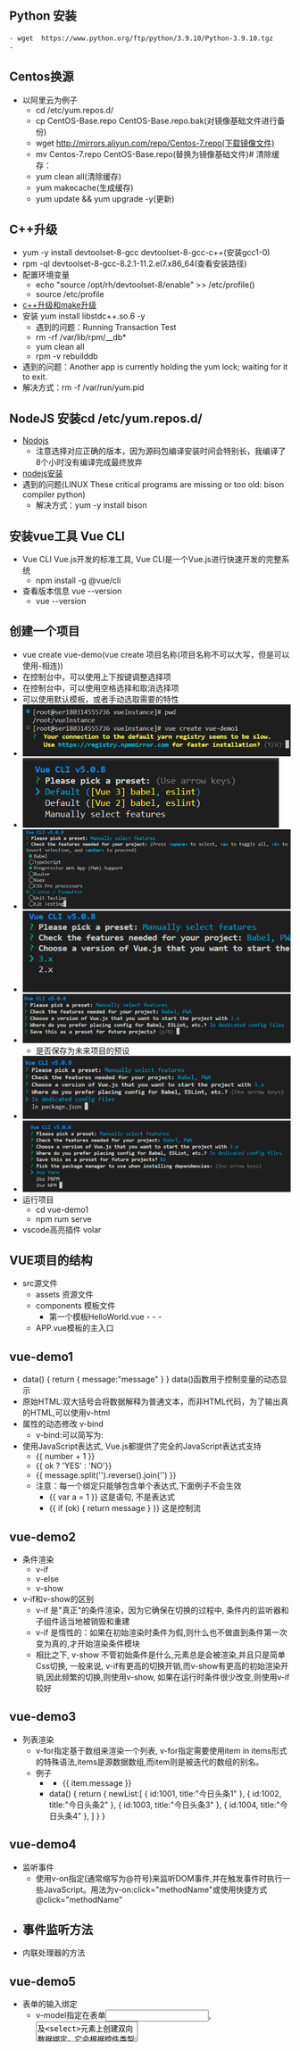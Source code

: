 
## Python 安装
    - wget  https://www.python.org/ftp/python/3.9.10/Python-3.9.10.tgz
    - 

## Centos换源
   - 以阿里云为例子
        - cd /etc/yum.repos.d/
        - cp CentOS-Base.repo CentOS-Base.repo.bak(对镜像基础文件进行备份)
        - wget http://mirrors.aliyun.com/repo/Centos-7.repo(下载镜像文件)
        - mv Centos-7.repo CentOS-Base.repo(替换为镜像基础文件)# 清除缓存：
        - yum clean all(清除缓存)
        - yum makecache(生成缓存)
        - yum update && yum upgrade -y(更新)
## C++升级
   - yum  -y install  devtoolset-8-gcc devtoolset-8-gcc-c++(安装gcc1-0)
   - rpm -ql devtoolset-8-gcc-8.2.1-11.2.el7.x86_64(查看安装路径)
   - 配置环境变量
        - echo "source /opt/rh/devtoolset-8/enable" >> /etc/profile()
        - source /etc/profile
   - [c++升级和make升级](https://blog.csdn.net/qq_38225558/article/details/128641561)
   - 安装 yum install libstdc++.so.6 -y 
        - 遇到的问题：Running Transaction Test
        - rm -rf /var/lib/rpm/__db*
        - yum clean all
        - rpm -v rebuilddb
   - 遇到的问题：Another app is currently holding the yum lock; waiting for it to exit.
   - 解决方式：rm -f /var/run/yum.pid

## NodeJS 安装cd /etc/yum.repos.d/
   - [Nodojs](https://nodejs.org/dist/v18.15.0/node-v18.15.0-linux-x64.tar.xz)
        - 注意选择对应正确的版本，因为源码包编译安装时间会特别长，我编译了8个小时没有编译完成最终放弃
   - [nodejs安装](https://blog.csdn.net/Rakers1024/article/details/128061641)
   - 遇到的问题(LINUX These critical programs are missing or too old: bison compiler python)
        - 解决方式：yum -y install bison
## 安装vue工具 Vue CLI

   - Vue CLI Vue.js开发的标准工具, Vue CLI是一个Vue.js进行快速开发的完整系统
        - npm install -g @vue/cli
   - 查看版本信息 vue --version
        - vue --version
## 创建一个项目
   - vue create vue-demo(vue create 项目名称(项目名称不可以大写，但是可以使用-相连))
   - 在控制台中，可以使用上下按键调整选择项
   - 在控制台中，可以使用空格选择和取消选择项
   - 可以使用默认模板，或者手动选取需要的特性
   - ![第一步](./Img/vueInstall1.png)
   - ![第二步](./Img/vueInstall2.png)
   - ![第三步](./Img/vueInstall3.png)
   - ![第四步](./Img/vueInstall4.png)
   - ![第五步](./Img/vueInstall5.png)
        - 是否保存为未来项目的预设
   - ![第六步](./Img/vueInstall6.png)
   - ![第七步](./Img/vueInstall7.png)
   - 运行项目
        - cd vue-demo1
        - npm rum serve
   - vscode高亮插件 volar
## VUE项目的结构
   - src源文件
        - assets 资源文件
        - components 模板文件
            - 第一个模板HelloWorld.vue
                    - <template> html模块 </template>
                    - <script> js控制模块 </script>
                    - <style scoped> css模块 </style>
        - APP.vue模板的主入口
## vue-demo1
   - data() {
        return {
            message:"message"
        }
     }
     data()函数用于控制变量的动态显示
   - 原始HTML:双大括号会将数据解释为普通文本，而非HTML代码，为了输出真的HTML,可以使用v-html
   - 属性的动态修改 v-bind
        - <div v-bind:id = "dynamicId"></div> v-bind:可以简写为:
   - 使用JavaScript表达式, Vue.js都提供了完全的JavaScript表达式支持
        - {{ number + 1 }}
        - {{ ok ? 'YES' : 'NO'}}
        - {{ message.split('').reverse().join('') }}
        - 注意：每一个绑定只能够包含单个表达式,下面例子不会生效
            -  {{ var a = 1 }} 这是语句, 不是表达式
            -  {{ if (ok) { return message } }} 这是控制流

## vue-demo2
   - 条件渲染
        - v-if
        - v-else
        - v-show
   - v-if和v-show的区别
        - v-if 是"真正"的条件渲染，因为它确保在切换的过程中, 条件内的监听器和子组件适当地被销毁和重建
        - v-if 是惰性的：如果在初始渲染时条件为假,则什么也不做直到条件第一次变为真的,才开始渲染条件模块
        - 相比之下, v-show 不管初始条件是什么,元素总是会被渲染,并且只是简单Css切换, 一般来说, v-if有更高的切换开销,而v-show有更高的初始渲染开销,因此频繁的切换,则使用v-show,
        如果在运行时条件很少改变,则使用v-if较好

## vue-demo3
   - 列表渲染
       - v-for指定基于数组来渲染一个列表, v-for指定需要使用item in items形式的特殊语法,items是源数据数组,而item则是被迭代的数组的别名。
       - 例子
           - <ul> <li v-for="item in items">{{ item.message }}</li> </ul>
           - data() {
                return {
                    newList:[
                        {
                            id:1001,
                            title:"今日头条1"
                        },
                        {
                            id:1002,
                            title:"今日头条2"
                        },
                        {
                            id:1003,
                            title:"今日头条3"
                        },
                        {
                            id:1004,
                            title:"今日头条4"
                        },
                        ]
                    }
                }
## vue-demo4
   - 监听事件
       - 使用v-on指定(通常缩写为@符号)来监听DOM事件,并在触发事件时执行一些JavaScript。用法为v-on:click="methodName"或使用快捷方式@click="methodName"
   - 事件监听方法
       - 
   - 内联处理器的方法

## vue-demo5
   - 表单的输入绑定
       - v-model指定在表单<input>,<textarea>及<select>元素上创建双向数据绑定。它会根据控件类型自动选取正确的方法来更新元素。v-model本质不过是语法糖,它负责监听用户的输入事件来更新数据,并且在某种极端场景下进行一些特殊处理。
   - .lazy修饰符号
       - 在默认情况下, v-model在每次input事件触发后，输入框的值与数据进行同步,添加lazy修饰符之后转为change事件之后进行同步
   - .trim
       - 去除输入框之后的空格
## vue-demo6
   - 组件基础
       - 引入组件 import MyComponentVue from './components/MyComponent.vue'
       - 挂载组件 components:{MyComponentVue}
       - 显示组件 <my-componentVue/>
   - vue的组织架构
       - ![vue的组织架构](./Img/vuestruct.png) 
## vue-demo7
   - Props组件交互
       - 遇到的问题
           - 问题1： ENOSPC: System limit for number of file watchers reached
           - 原因：文件监视程序的系统产生了限制，达到了默认的上限，需要增加限额
           - 解决方法：
                - 临时增加限额数量：
                    -  sysctl fs.inotify.max_user_watches=524288
                    -  sysctl -p
                - 永久增加限额数量:
                    -  echo fs.inotify.max_user_watches = 524288 | sudo tee -a /etc/sysctl.conf 
                    -  sysctl -p
           - 问题二：Component name "Mycomponent" should always be multi-word
           - 原因：格式问题,模板的名称必须是多个单词,用-连接
           - 解决办法
                -  name: 'my-component' 
## vue-demo8
   - 自定义事件交互：自定义事件可以组件中反向传递数据,props可以实现父组件向子组件传递数据,$emit可以实现数据的反向传递
   - 遇到的问题：
       - 自定义事件的后定义的处理事件不需要添加()
       - 举例 自定义事件为this.$emit("onEvent", message)
       - 父组件的接收函数 <my-component @onEvent="getDataHandle"/> // getDataHandle()是错误的
       - 
## vue-demo9
   - vue的生命周期
       - 创建时：beforeCreate  created
       - 渲染时：beforeMount  mounted
       - 更新时：beforeUpdate updated
       - 卸载时：beforeUnmount unmounted
## vue-demo10
   - vue引入第三方框架
       - swiper
       - !(官方文档)[https://swiperjs.com/vue]
       - 安装指定的版本：npm install --save swiper@8.1.6
## vue-demo11
   - Axios网络请求库
   - 安装：npm install --save axios
   - 安装：npm install --save querystring post请求处理包
   - 组件引入：import axios from "axios"
   - 组件引入: import querystring from "querystring"
  
## vue-demo12
   - 网络请求的封装

## vue-demo13
   - 网络请求的跨域
   - js采取的是同源策略, 同源策略是浏览器的一项安全策略, 浏览器只允许js代码请求和当前所在服务器域名,端口,协议相同的数据接口上的数据,这就是同源策略, 也就是当域名,协议,端口任意一个不同时,都会产生跨域问题。
   - 后台策略：cors
   - 前台策略：proxy  
   - 配置跨域之后需要重启服务，才能够生效

## vue-demo14
   - 路由配置:vue-router管理页面之间的关系
   - 安装组件：npm install --save vue-router


## vue-demo16
   - 路由嵌套配置


## vue-demo17
   - vuex状态管理
   - 安装方式 npm install --save vuex

## vue-demo18
   - 状态管理核心
   - Getter: 对vuex的数据进行过滤
   - Mutation 对store中状态进行更改
   - Action 类似于mutation 不同在于Action提交的是mutation,而不是直接变更状态,Action包含任意异步操作

## vue-demo19
   - vue3的新特性
   - 组合API
   - 


    






